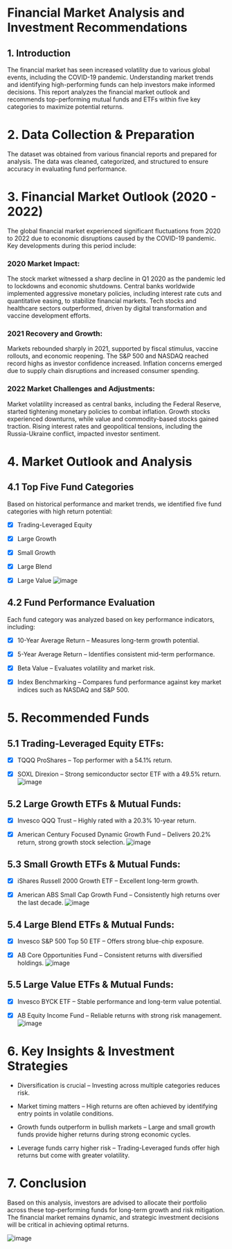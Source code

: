 # Financial Market Analysis and Investment Recommendations

## 1. Introduction
The financial market has seen increased volatility due to various global events, including the COVID-19 pandemic. Understanding market trends and identifying high-performing funds can help investors make informed decisions. This report analyzes the financial market outlook and recommends top-performing mutual funds and ETFs within five key categories to maximize potential returns.

# 2. Data Collection & Preparation
The dataset was obtained from various financial reports and prepared for analysis. The data was cleaned, categorized, and structured to ensure accuracy in evaluating fund performance.

# 3. Financial Market Outlook (2020 - 2022)
The global financial market experienced significant fluctuations from 2020 to 2022 due to economic disruptions caused by the COVID-19 pandemic. Key developments during this period include:

  ### 2020 Market Impact:

The stock market witnessed a sharp decline in Q1 2020 as the pandemic led to lockdowns and economic shutdowns. Central banks worldwide implemented aggressive monetary policies, including interest rate cuts and quantitative easing, to stabilize financial markets. Tech stocks and healthcare sectors outperformed, driven by digital transformation and vaccine development efforts.

  ### 2021 Recovery and Growth:

Markets rebounded sharply in 2021, supported by fiscal stimulus, vaccine rollouts, and economic reopening. The S&P 500 and NASDAQ reached record highs as investor confidence increased. Inflation concerns emerged due to supply chain disruptions and increased consumer spending.

  ### 2022 Market Challenges and Adjustments:

Market volatility increased as central banks, including the Federal Reserve, started tightening monetary policies to combat inflation. Growth stocks experienced downturns, while value and commodity-based stocks gained traction. Rising interest rates and geopolitical tensions, including the Russia-Ukraine conflict, impacted investor sentiment.

# 4. Market Outlook and Analysis

## 4.1 Top Five Fund Categories
Based on historical performance and market trends, we identified five fund categories with high return potential:

- [x] Trading-Leveraged Equity

- [x] Large Growth

- [x] Small Growth

- [x] Large Blend

- [x] Large Value
![image](https://github.com/user-attachments/assets/85972ebb-9172-4082-ac00-3c21ba4fd754)

## 4.2 Fund Performance Evaluation
Each fund category was analyzed based on key performance indicators, including:

- [x] 10-Year Average Return – Measures long-term growth potential.

- [x] 5-Year Average Return – Identifies consistent mid-term performance.

- [x] Beta Value – Evaluates volatility and market risk.

- [x] Index Benchmarking – Compares fund performance against key market indices such as NASDAQ and S&P 500.

# 5. Recommended Funds

## 5.1 Trading-Leveraged Equity ETFs:

- [x] TQQQ ProShares – Top performer with a 54.1% return.

- [x] SOXL Direxion – Strong semiconductor sector ETF with a 49.5% return.
![image](https://github.com/user-attachments/assets/9d3ac782-3126-4b65-8549-a6b77288c218)

## 5.2 Large Growth ETFs & Mutual Funds:

- [x] Invesco QQQ Trust – Highly rated with a 20.3% 10-year return.

- [x] American Century Focused Dynamic Growth Fund – Delivers 20.2% return, strong growth stock selection.
![image](https://github.com/user-attachments/assets/095f1bc0-05c7-408e-b66d-9cd75528b2f7)

## 5.3 Small Growth ETFs & Mutual Funds:

- [x] iShares Russell 2000 Growth ETF – Excellent long-term growth.

- [x] American ABS Small Cap Growth Fund – Consistently high returns over the last decade.
![image](https://github.com/user-attachments/assets/70e58e06-b56b-43b2-9a0d-909c154f4354)

## 5.4 Large Blend ETFs & Mutual Funds:

- [x] Invesco S&P 500 Top 50 ETF – Offers strong blue-chip exposure.

- [x] AB Core Opportunities Fund – Consistent returns with diversified holdings.
![image](https://github.com/user-attachments/assets/6fbb1f9f-7027-4bbd-b8d4-23d142c4d524)

## 5.5 Large Value ETFs & Mutual Funds:

- [x] Invesco BYCK ETF – Stable performance and long-term value potential.

- [x] AB Equity Income Fund – Reliable returns with strong risk management.
![image](https://github.com/user-attachments/assets/a4a89e99-cc9c-4f07-9804-fec4ce8458e5)

# 6. Key Insights & Investment Strategies

- Diversification is crucial – Investing across multiple categories reduces risk.

- Market timing matters – High returns are often achieved by identifying entry points in volatile conditions.

- Growth funds outperform in bullish markets – Large and small growth funds provide higher returns during strong economic cycles.

- Leverage funds carry higher risk – Trading-Leveraged funds offer high returns but come with greater volatility.

# 7. Conclusion
Based on this analysis, investors are advised to allocate their portfolio across these top-performing funds for long-term growth and risk mitigation. The financial market remains dynamic, and strategic investment decisions will be critical in achieving optimal returns.

![image](https://github.com/user-attachments/assets/a96eb838-170a-46c2-9474-47498f351940)
